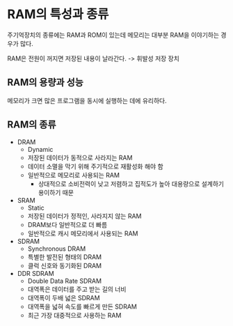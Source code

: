 # RAM의 특성과 종류

주기억장치의 종류에는 RAM과 ROM이 있는데 메모리는 대부분 RAM을 이야기하는 경우가 많다.  

RAM은 전원이 꺼지면 저장된 내용이 날라간다. -> 휘발성 저장 장치  

## RAM의 용량과 성능
메모리가 크면 많은 프로그램을 동시에 실행하는 데에 유리하다.

## RAM의 종류
- DRAM
  - Dynamic
  - 저장된 데이터가 동적으로 사라지는 RAM
  - 데이터 소멸을 막기 위해 주기적으로 재활성화 해야 함
  - 일반적으로 메모리로 사용되는 RAM
    -  상대적으로 소비전력이 낮고 저렴하고 집적도가 높아 대용량으로 설계하기 용이하기 때문
- SRAM
  - Static
  - 저장된 데이터가 정적인, 사라지지 않는 RAM
  - DRAM보다 일반적으로 더 빠름
  - 일반적으로 캐시 메모리에서 사용되는 RAM
- SDRAM
  - Synchronous DRAM
  - 특별한 발전된 형태의 DRAM
  - 클럭 신호와 동기화된 DRAM
- DDR SDRAM
  - Double Data Rate SDRAM
  - 대역폭은 데이터를 주고 받는 길의 너비
  - 대역폭이 두배 넓은 SDRAM
  - 대역폭을 넓혀 속도를 빠르게 만든 SDRAM
  - 최근 가장 대중적으로 사용하는 RAM
  
